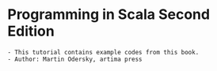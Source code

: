 # Programming in Scala Second Edition
	- This tutorial contains example codes from this book.
	- Author: Martin Odersky, artima press
